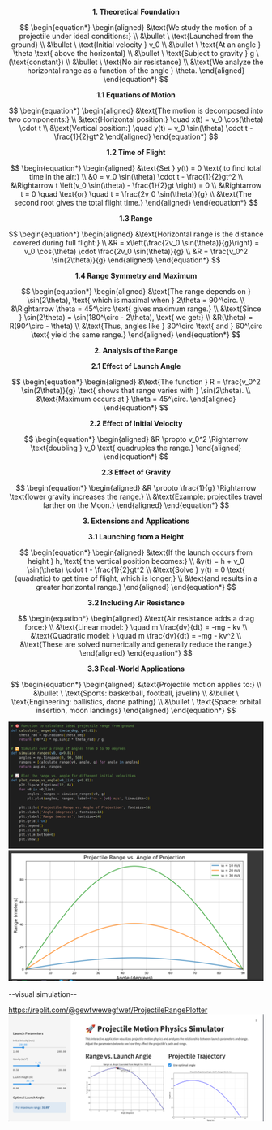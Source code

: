 $$
\textbf{1. Theoretical Foundation}
$$

$$
\begin{equation*}
\begin{aligned}
&\text{We study the motion of a projectile under ideal conditions:} \\
&\bullet \ \text{Launched from the ground} \\
&\bullet \ \text{Initial velocity } v_0 \\
&\bullet \ \text{At an angle } \theta \text{ above the horizontal} \\
&\bullet \ \text{Subject to gravity } g \ (\text{constant}) \\
&\bullet \ \text{No air resistance} \\
&\text{We analyze the horizontal range as a function of the angle } \theta.
\end{aligned}
\end{equation*}
$$

$$
\textbf{1.1 Equations of Motion}
$$

$$
\begin{equation*}
\begin{aligned}
&\text{The motion is decomposed into two components:} \\
&\text{Horizontal position:} \quad x(t) = v_0 \cos(\theta) \cdot t \\
&\text{Vertical position:} \quad y(t) = v_0 \sin(\theta) \cdot t - \frac{1}{2}gt^2
\end{aligned}
\end{equation*}
$$

$$
\textbf{1.2 Time of Flight}
$$

$$
\begin{equation*}
\begin{aligned}
&\text{Set } y(t) = 0 \text{ to find total time in the air:} \\
&0 = v_0 \sin(\theta) \cdot t - \frac{1}{2}gt^2 \\
&\Rightarrow t \left(v_0 \sin(\theta) - \frac{1}{2}gt \right) = 0 \\
&\Rightarrow t = 0 \quad \text{or} \quad t = \frac{2v_0 \sin(\theta)}{g} \\
&\text{The second root gives the total flight time.}
\end{aligned}
\end{equation*}
$$

$$
\textbf{1.3 Range}
$$

$$
\begin{equation*}
\begin{aligned}
&\text{Horizontal range is the distance covered during full flight:} \\
&R = x\left(\frac{2v_0 \sin(\theta)}{g}\right) = v_0 \cos(\theta) \cdot \frac{2v_0 \sin(\theta)}{g} \\
&R = \frac{v_0^2 \sin(2\theta)}{g}
\end{aligned}
\end{equation*}
$$

$$
\textbf{1.4 Range Symmetry and Maximum}
$$

$$
\begin{equation*}
\begin{aligned}
&\text{The range depends on } \sin(2\theta), \text{ which is maximal when } 2\theta = 90^\circ. \\
&\Rightarrow \theta = 45^\circ \text{ gives maximum range.} \\
&\text{Since } \sin(2\theta) = \sin(180^\circ - 2\theta), \text{ we get:} \\
&R(\theta) = R(90^\circ - \theta) \\
&\text{Thus, angles like } 30^\circ \text{ and } 60^\circ \text{ yield the same range.}
\end{aligned}
\end{equation*}
$$

$$
\textbf{2. Analysis of the Range}
$$

$$
\textbf{2.1 Effect of Launch Angle}
$$

$$
\begin{equation*}
\begin{aligned}
&\text{The function } R = \frac{v_0^2 \sin(2\theta)}{g} \text{ shows that range varies with } \sin(2\theta). \\
&\text{Maximum occurs at } \theta = 45^\circ.
\end{aligned}
\end{equation*}
$$

$$
\textbf{2.2 Effect of Initial Velocity}
$$

$$
\begin{equation*}
\begin{aligned}
&R \propto v_0^2 \Rightarrow \text{doubling } v_0 \text{ quadruples the range.}
\end{aligned}
\end{equation*}
$$

$$
\textbf{2.3 Effect of Gravity}
$$

$$
\begin{equation*}
\begin{aligned}
&R \propto \frac{1}{g} \Rightarrow \text{lower gravity increases the range.} \\
&\text{Example: projectiles travel farther on the Moon.}
\end{aligned}
\end{equation*}
$$

$$
\textbf{3. Extensions and Applications}
$$

$$
\textbf{3.1 Launching from a Height}
$$

$$
\begin{equation*}
\begin{aligned}
&\text{If the launch occurs from height } h, \text{ the vertical position becomes:} \\
&y(t) = h + v_0 \sin(\theta) \cdot t - \frac{1}{2}gt^2 \\
&\text{Solve } y(t) = 0 \text{ (quadratic) to get time of flight, which is longer,} \\
&\text{and results in a greater horizontal range.}
\end{aligned}
\end{equation*}
$$

$$
\textbf{3.2 Including Air Resistance}
$$

$$
\begin{equation*}
\begin{aligned}
&\text{Air resistance adds a drag force:} \\
&\text{Linear model: } \quad m \frac{dv}{dt} = -mg - kv \\
&\text{Quadratic model: } \quad m \frac{dv}{dt} = -mg - kv^2 \\
&\text{These are solved numerically and generally reduce the range.}
\end{aligned}
\end{equation*}
$$

$$
\textbf{3.3 Real-World Applications}
$$

$$
\begin{equation*}
\begin{aligned}
&\text{Projectile motion applies to:} \\
&\bullet \ \text{Sports: basketball, football, javelin} \\
&\bullet \ \text{Engineering: ballistics, drone pathing} \\
&\bullet \ \text{Space: orbital insertion, moon landings}
\end{aligned}
\end{equation*}
$$

![alt text](image.png)
![alt text](image-1.png)
 
 --visual simulation--

 
 https://replit.com/@gewfwewegfwef/ProjectileRangePlotter
 ![alt text](image-2.png)